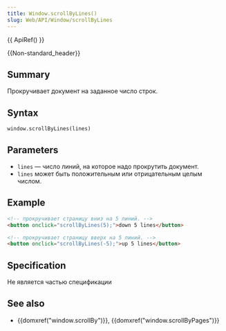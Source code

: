 ```yaml
---
title: Window.scrollByLines()
slug: Web/API/Window/scrollByLines
---
```


{{ ApiRef() }}

{{Non-standard_header}}

## Summary

Прокручивает документ на заданное число строк.

## Syntax

```
window.scrollByLines(lines)
```

## Parameters

- `lines` — число линий, на которое надо прокрутить документ.
- `lines` может быть положительным или отрицательным целым числом.

## Example

```html
<!-- прокручивает страницу вниз на 5 линий. -->
<button onclick="scrollByLines(5);">down 5 lines</button>
```

```html
<!-- прокручивает страницу вверх на 5 линий. -->
<button onclick="scrollByLines(-5);">up 5 lines</button>
```

## Specification

Не является частью спецификации

## See also

- {{domxref("window.scrollBy")}}, {{domxref("window.scrollByPages")}}
